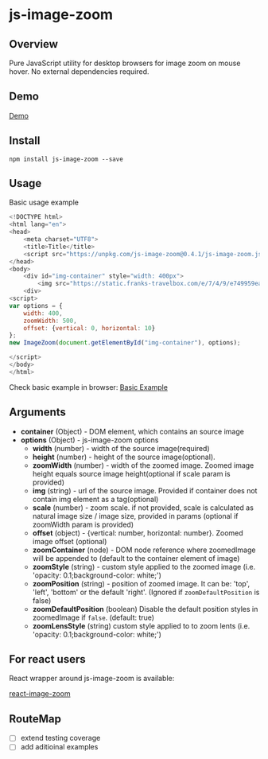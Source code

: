 # js-image-zoom


## Overview

Pure JavaScript utility for desktop browsers for image zoom on mouse hover. No external dependencies required.

## Demo

[Demo](http://malaman.github.io/js-image-zoom/example)


## Install

```
npm install js-image-zoom --save
```

## Usage

Basic usage example

```javascript
<!DOCTYPE html>
<html lang="en">
<head>
    <meta charset="UTF8">
    <title>Title</title>
    <script src="https://unpkg.com/js-image-zoom@0.4.1/js-image-zoom.js" type="application/javascript"></script>
</head>
<body>
    <div id="img-container" style="width: 400px">
        <img src="https://static.franks-travelbox.com/e/7/4/9/e749959ea9e2864e304a5024754efbeaa6e71b59/allerlei-leckereien-und-der-exklusive-rathausmarkt-gluehwein-laden-zum-schauen-shoppen-und-schlemmen-am-weihnachtsmarkt-vor-dem-hamburger-rathaus-ein-deutschland.jpg" />
    <div>
<script>
var options = {
    width: 400,
    zoomWidth: 500,
    offset: {vertical: 0, horizontal: 10}
};
new ImageZoom(document.getElementById("img-container"), options);

</script>
</body>
</html>

```

Check basic example in browser:
[Basic Example](http://malaman.github.io/js-image-zoom/example/basic.html)




## Arguments

- **container** (Object) - DOM element, which contains an source image
- **options** (Object) - js-image-zoom options
    * **width** (number) - width of the source image(required)
    * **height** (number) - height of the source image(optional).
    * **zoomWidth** (number) - width of the zoomed image. Zoomed image height equals source image height(optional if scale param is provided)
    * **img** (string) - url of the source image. Provided if container does not contain img element as a tag(optional)
    * **scale** (number) - zoom scale. if not provided, scale is calculated as natural image size / image size, provided in params (optional if zoomWidth param is provided)
    * **offset** (object) - {vertical: number, horizontal: number}. Zoomed image offset (optional)
    * **zoomContainer** (node) - DOM node reference where zoomedImage will be appended to (default to the container element of image)
    * **zoomStyle** (string) - custom style applied to the zoomed image (i.e. 'opacity: 0.1;background-color: white;')
    * **zoomPosition** (string) - position of zoomed image. It can be:  'top', 'left', 'bottom' or the default 'right'. (Ignored if `zoomDefaultPosition` is false)
    * **zoomDefaultPosition** (boolean) Disable the default position styles in zoomedImage if `false`. (default: true)
    * **zoomLensStyle** (string) custom style applied to to zoom lents (i.e. 'opacity: 0.1;background-color: white;')

## For react users

React wrapper around js-image-zoom is available:

[react-image-zoom](https://www.npmjs.com/package/react-image-zoom)

## RouteMap

- [ ] extend testing coverage
- [ ] add aditioinal examples
